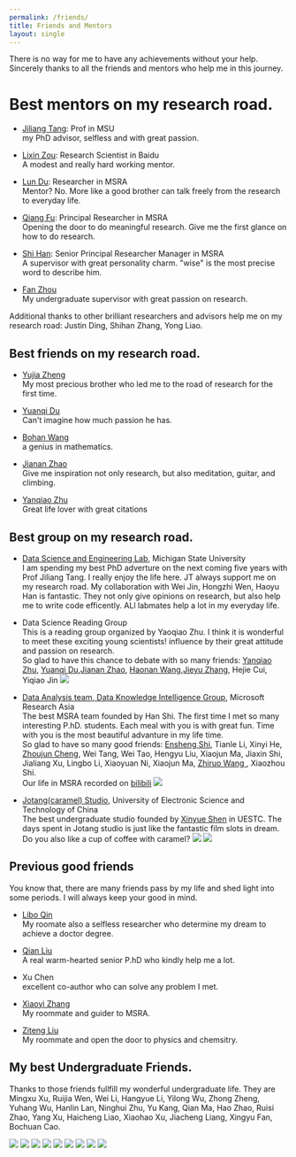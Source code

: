 ```yaml
---
permalink: /friends/
title: Friends and Mentors
layout: single
---
```

There is no way for me to have any achievements without your help. Sincerely thanks to all the friends and mentors who help me in this journey. 

# Best mentors on my research road.
<ul>
    <li>
        <p>
            <a href="http://www.cse.msu.edu/~tangjili/index.html">Jiliang Tang</a>: Prof in MSU<br>
            my PhD advisor, selfless and with great passion. 
        </p>
    </li>
    <li>
        <p>
            <a href="https://www.zoulixin.site">Lixin Zou</a>: Research Scientist in Baidu<br>
            A modest and really hard working mentor.
        </p>
    </li>
    <li>
        <p>
            <a href="https://www.microsoft.com/en-us/research/people/ludu/">Lun Du</a>: Researcher in MSRA<br>
            Mentor? No. More like a good brother can talk freely from the research to everyday life.
        </p>
    </li>
    <li>
        <p>
            <a href="https://scholar.google.com/citations?user=bwTLZSIAAAAJ&hl=en">Qiang Fu</a>: Principal Researcher in MSRA<br>
            Opening the door to do meaningful research. Give me the first glance on how to do research.
        </p>
    </li>
    <li>
        <p>
            <a href="https://www.microsoft.com/en-us/research/people/shihan/">Shi Han</a>: Senior Principal Researcher Manager in MSRA<br>
            A supervisor with great personality charm. "wise" is the most precise word to describe him.
        </p>
    </li>
    <li>
        <p>
            <a href="https://sise.uestc.edu.cn/info/1036/5686.htm">Fan Zhou</a><br>
            My undergraduate supervisor with great passion on research. 
        </p>
    </li>
</ul>
Additional thanks to other brilliant researchers and advisors help me on my research road: Justin Ding, Shihan Zhang, Yong Liao.



## Best friends on my research road.
<ul>
    <li>
        <p>
            <a href="http://yjzheng.com/">Yujia Zheng</a>
            <br>
            My most precious brother who led me to the road of research for the first time.
        </p>
    </li>
    <li>
        <p>
            <a href="https://yuanqidu.github.io/">Yuanqi Du</a>
            <br>
            Can't imagine how much passion he has.
        </p>
    </li>
    <li>
        <p>
            <a href="https://bhwangfy.github.io">Bohan Wang</a>
            <br>
            a genius in mathematics.
        </p>
    </li>
    <li>
        <p>
            <a href="https://andyjzhao.github.io/">Jianan Zhao</a>
            <br>
            Give me inspiration not only research, but also meditation, guitar, and climbing.
        </p>
    </li>
    <li>
        <p>
            <a href="https://sxkdz.github.io/">Yanqiao Zhu</a>
            <br>
            Great life lover with great citations
        </p>
    </li>
</ul>




## Best group on my research road.

<ul>
    <li>
        <p>
            <a href="http://dse.cse.msu.edu/">Data Science and Engineering Lab</a>, Michigan State University
            <br>
                I am spending my best PhD adverture on the next coming five years with Prof Jiliang Tang. I really enjoy the life here. JT always support me on my research road. My collaboration with Wei Jin, Hongzhi Wen, Haoyu Han is fantastic. They not only give opinions on research, but also help me to write code efficently. ALl labmates help a lot in my everyday life. 
        </p>
    </li>
    <li>
        <p>
            Data Science Reading Group
            <br>
              This is a reading group organized by Yaoqiao Zhu. I think it is wonderful to meet these exciting young scientists! influence by their great attitude and passion on research. 
            <br> So glad to have this chance to debate with so many friends: <a href="https://sxkdz.github.io/">Yanqiao Zhu</a>, <a href="https://yuanqidu.github.io/">Yuanqi Du</a>,<a href="https://andyjzhao.github.io/">Jianan Zhao</a>, <a href="https://haonan3.github.io/">Haonan Wang</a>,<a href="https://jieyuz2.github.io/">Jieyu Zhang</a>, Hejie Cui, Yiqiao Jin 
            <img src = "https://pic4.zhimg.com/80/v2-8ddf8b961575a663a43b9f3af83845ba_1440w.png?source=d16d100b">
        </p>
    </li>
    <li>
        <p>
            <a href="https://www.microsoft.com/en-us/research/group/data-knowledge-intelligence/">Data Analysis team, Data Knowledge Intelligence Group</a>, Microsoft Research Asia
            <br>
              The best MSRA team founded by Han Shi. The first time I met so many interesting P.hD. students. Each meal with you is with great fun. Time with you is the most beautiful advanture in my life time.
            <br> So glad to have so many good friends: <a href="https://enshengshi.github.io/">Ensheng Shi</a>, Tianle Li, Xinyi He, <a href="https://blankcheng.github.io/">Zhoujun Cheng</a>, Wei Tang, Wei Tao, Hengyu Liu, Xiaojun Ma, Jiaxin Shi, Jialiang Xu, Lingbo Li, Xiaoyuan Ni, Xiaojun Ma, <a href="https://zorazrw.github.io/">  Zhiruo Wang </a>, Xiaozhou Shi.
            <br> Our life in MSRA recorded on <a href="https://www.bilibili.com/video/BV1bT4y1C7bc?spm_id_from=333.999.0.0">bilibili</a>
            <img src = "https://pica.zhimg.com/80/v2-5eb03cbc6d11f062577f0306d8ebeaac_720w.jpeg">
        </p>
    </li>
    <li>
        <p>
            <a href="https://jotang.club/jotanger.html">Jotang(caramel) Studio</a>, University of Electronic Science and Technology of China
            <br>
            The best undergraduate studio founded by <a href="https://www.zuozuovera.com/">Xinyue Shen</a> in UESTC. The days spent in Jotang studio is just like the fantastic film slots in dream. Do you also like a cup of coffee with caramel?
            <img src = "https://pic4.zhimg.com/80/v2-d52e74191f576239e945b80692d5bb0e_720w.jpeg">
            <img src = "https://pic1.zhimg.com/80/v2-4f45d128734f2ee20fc7e8a6abb5f678_720w.jpeg">
        </p>
    </li>
    
</ul>


## Previous good friends
You know that, there are many friends pass by my life and shed light into some periods. I will always keep your good in mind.
<ul>
    <li>
        <p>
            <a href="http://ir.hit.edu.cn/~lbqin/">Libo Qin</a>
            <br>
            My roomate also a selfless researcher who determine my dream to achieve a doctor degree.
        </p>
    </li>
    <li>
        <p>
            <a href="http://siviltaram.github.io/">Qian Liu</a>
            <br>
            A real warm-hearted senior P.hD who kindly help me a lot.
        </p>
    </li>
    <li>
        <p>
            Xu Chen
            <br>
            excellent co-author who can solve any problem I met.
        </p>
    </li>
    <li>
        <p>
            <a href="https://www.microsoft.com/en-us/research/people/xiaoyizhang/">Xiaoyi Zhang</a>
            <br>
            My roommate and guider to MSRA.
        </p>
    </li>
    <li>
        <p>
            <a href="https://www.linkedin.com/in/ziteng-liu-602b3410a/">Ziteng Liu</a>
            <br>
            My roommate and open the door to physics and chemsitry.
        </p>
    </li>
</ul>



## My best Undergraduate Friends.
Thanks to those friends fullfill my wonderful undergraduate life.
They are Mingxu Xu, Ruijia Wen, Wei Li, Hangyue Li, Yilong Wu, Zhong Zheng, Yuhang Wu, Hanlin Lan, Ninghui Zhu, Yu Kang, Qian Ma, Hao Zhao, Ruisi Zhao, Yang Xu, Haicheng Liao, Xiaohao Xu, Jiacheng Liang, Xingyu Fan, Bochuan Cao.  


<img src="https://pic1.zhimg.com/80/v2-fd918d1f30f8a257c2917cac08a8f8cb_1440w.png?source=d16d100b">
<img src="https://pic3.zhimg.com/80/v2-67c1d4ceafa524ebc350ed642e00bcb8_1440w.png?source=d16d100b">
<img src="https://pic1.zhimg.com/80/v2-b074ecdbdc6fdd5e5148f9be55218e53_1440w.png?source=d16d100b">
<img src="https://pic1.zhimg.com/80/v2-196053d7d60bb96f1a3fb315e688334e_1440w.png?source=d16d100b">
<img src="https://pic3.zhimg.com/80/v2-d57a66f2c079175696322853b589868e_1440w.png?source=d16d100b">
<img src="https://pica.zhimg.com/80/v2-5ff5be53553e3337a70fd1c61231733d_1440w.png?source=d16d100b">
<img src="https://pic3.zhimg.com/80/v2-f36c2fe235491a900849d6b8914c81e1_1440w.png?source=d16d100b">
<img src="https://pic1.zhimg.com/80/v2-82503836567f87ee12fac2d0cb2e0bee_1440w.png?source=d16d100b">
<img src="https://pic3.zhimg.com/80/v2-db82a5e2711bc9065be889bc45300f1b_1440w.png?source=d16d100b">




